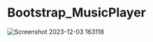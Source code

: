 # Bootstrap_MusicPlayer

![Screenshot 2023-12-03 163118](https://github.com/sanketuparate/Bootstrap_MusicPlayer/assets/81017631/3b02130c-89b7-4893-81d1-2c4b41bb2282)
